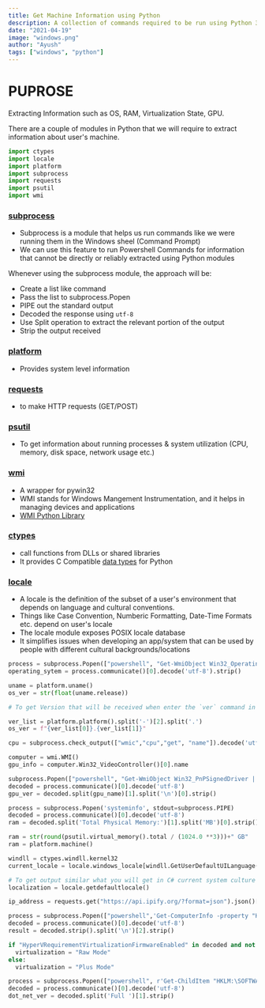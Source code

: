 ```yaml
---
title: Get Machine Information using Python
description: A collection of commands required to be run using Python 3 to extract all relevant Information about a user's machine
date: "2021-04-19"
image: "windows.png"
author: "Ayush"
tags: ["windows", "python"]
---
```


# PUPROSE

Extracting Information such as OS, RAM, Virtualization State, GPU.

There are a couple of modules in Python that we will require to extract information about user's machine.

```py
import ctypes
import locale
import platform
import subprocess
import requests
import psutil
import wmi
```

### [subprocess](https://docs.python.org/3/library/subprocess.html)

- Subprocess is a module that helps us run commands like we were running them in the Windows sheel (Command Prompt)
- We can use this feature to run Powershell Commands for information that cannot be directly or reliably extracted using Python modules

Whenever using the subprocess module, the approach will be:

- Create a list like command
- Pass the list to subprocess.Popen
- PIPE out the standard output
- Decoded the response using `utf-8`
- Use Split operation to extract the relevant portion of the output
- Strip the output received

### [platform](https://docs.python.org/3/library/platform.html)

- Provides system level information

### [requests](https://pypi.org/project/requests/)

- to make HTTP requests (GET/POST)

### [psutil](https://psutil.readthedocs.io/en/latest/)

- To get information about running processes & system utilization (CPU, memory, disk space, network usage etc.)

### [wmi](https://pypi.org/project/WMI/)

- A wrapper for pywin32
- WMI stands for Windows Mangement Instrumentation, and it helps in managing devices and applications
- [WMI Python Library](https://pypi.org/project/WMI/)

### [ctypes](https://docs.python.org/3/library/ctypes.html)

- call functions from DLLs or shared libraries
- It provides C Compatible [data types](https://docs.python.org/3/library/ctypes.html#fundamental-data-types) for Python

### [locale](https://docs.python.org/3/library/locale.html)

- A locale is the definition of the subset of a user's environment that depends on language and cultural conventions.
- Things like Case Convention, Numberic Formatting, Date-Time Formats etc. depend on user's locale
- The locale module exposes POSIX locale database
- It simplifies issues when developing an app/system that can be used by people with different cultural backgrounds/locations

```py heading="Full Operating System Name"
process = subprocess.Popen(["powershell", "Get-WmiObject Win32_OperatingSystem | select Caption -ExpandProperty Caption"], stdout=subprocess.PIPE)
operating_sytem = process.communicate()[0].decode('utf-8').strip()
```

```py heading="OS Version (like 10.0, 8.1)"
uname = platform.uname()
os_ver = str(float(uname.release))
```

```py heading="OS Version (similar to running version on cmd)"
# To get Version that will be received when enter the `ver` command in command prompt, we can use platform.platform()

ver_list = platform.platform().split('-')[2].split('.')
os_ver = f"{ver_list[0]}.{ver_list[1]}"
```

```py heading="CPU"
cpu = subprocess.check_output(["wmic","cpu","get", "name"]).decode('utf-8').split('\n')[1].strip()
```

```py heading="GPU Name"
computer = wmi.WMI()
gpu_info = computer.Win32_VideoController()[0].name
```

```py heading="GPU Driver Version"
subprocess.Popen(["powershell", "Get-WmiObject Win32_PnPSignedDriver | select devicename, driverversion"], stdout=subprocess.PIPE)
decoded = process.communicate()[0].decode('utf-8')
gpu_ver = decoded.split(gpu_name)[1].split('\n')[0].strip()
```

```py heading='Extracting RAM (excludes ram consumed by Partitions)'
process = subprocess.Popen('systeminfo', stdout=subprocess.PIPE)
decoded = process.communicate()[0].decode('utf-8')
ram = decoded.split('Total Physical Memory:')[1].split('MB')[0].strip().replace(',', '')
```

```py heading="RAM (Total Machine Ram)"
ram = str(round(psutil.virtual_memory().total / (1024.0 **3)))+" GB"
ram = platform.machine()
```

```py heading="OS Locale (like en-in)"
windll = ctypes.windll.kernel32
current_locale = locale.windows_locale[windll.GetUserDefaultUILanguage()]

# To get output similar what you will get in C# current system culture library
localization = locale.getdefaultlocale()
```

```py heading="Public IP Address"
ip_address = requests.get("https://api.ipify.org/?format=json").json()['ip']
```

```py heading="Virtualization (Raw/Plus)"
process = subprocess.Popen(["powershell",'Get-ComputerInfo -property "HyperVRequirementVirtualizationFirmwareEnabled"'],stdout=subprocess.PIPE);
decoded = process.communicate()[0].decode('utf-8')
result = decoded.strip().split('\n')[2].strip()

if "HyperVRequirementVirtualizationFirmwareEnabled" in decoded and not result:
  virtualization = "Raw Mode"
else:
  virtualization = "Plus Mode"
```

```py heading="Dot Net Version (Full)"
process = subprocess.Popen(["powershell", r'Get-ChildItem "HKLM:\SOFTWARE\Microsoft\NET Framework Setup\NDP" -Recurse | Get-ItemProperty -Name version -EA 0 | Where { $_.PSChildName -Match "^(?!S)\p{L}"} | Select PSChildName, version | grep "Full"'], stdout=subprocess.PIPE)
decoded = process.communicate()[0].decode('utf-8')
dot_net_ver = decoded.split('Full ')[1].strip()
```
